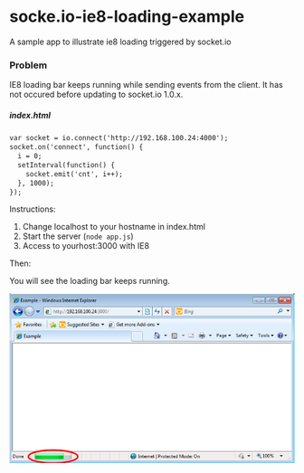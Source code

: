 socke.io-ie8-loading-example
=======================

A sample app to illustrate ie8 loading triggered by socket.io

### Problem

IE8 loading bar keeps running while sending events from the client.
It has not occured before updating to socket.io 1.0.x.

##### index.html

```
var socket = io.connect('http://192.168.100.24:4000');
socket.on('connect', function() {
  i = 0;
  setInterval(function() {
    socket.emit('cnt', i++);
  }, 1000);
});
```

Instructions:

1. Change localhost to your hostname in index.html
2. Start the server (`node app.js`)
3. Access to yourhost:3000 with IE8

Then:

You will see the loading bar keeps running.

![ie8.png](ie8.png)